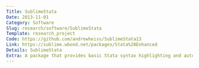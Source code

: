 ```yaml
---
Title: SublimeStata
Date: 2013-11-01
Category: Software
Slug: research/software/SublimeStata
Template: research_project
Code: https://github.com/andrewheiss/SublimeStata13
Link: https://sublime.wbond.net/packages/Stata%20Enhanced
Details: SublimeStata
Extra: A package that provides basic Stata syntax highlighting and automation for Sublime Text 2 and 3 (author)
---
```



